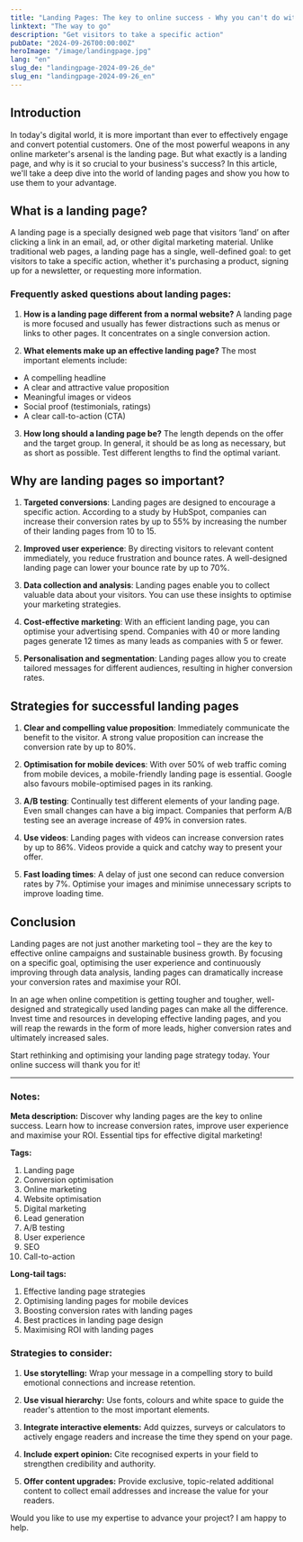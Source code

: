 ```yaml
---
title: "Landing Pages: The key to online success - Why you can't do without them"
linktext: "The way to go"
description: "Get visitors to take a specific action"
pubDate: "2024-09-26T00:00:00Z"
heroImage: "/image/landingpage.jpg"
lang: "en"
slug_de: "landingpage-2024-09-26_de"
slug_en: "landingpage-2024-09-26_en"
---
```


## Introduction

In today's digital world, it is more important than ever to effectively engage and convert potential customers. One of the most powerful weapons in any online marketer's arsenal is the landing page. But what exactly is a landing page, and why is it so crucial to your business's success? In this article, we'll take a deep dive into the world of landing pages and show you how to use them to your advantage.

## What is a landing page?

A landing page is a specially designed web page that visitors ‘land’ on after clicking a link in an email, ad, or other digital marketing material. Unlike traditional web pages, a landing page has a single, well-defined goal: to get visitors to take a specific action, whether it's purchasing a product, signing up for a newsletter, or requesting more information.

### Frequently asked questions about landing pages:

1. **How is a landing page different from a normal website?**
A landing page is more focused and usually has fewer distractions such as menus or links to other pages. It concentrates on a single conversion action.

2. **What elements make up an effective landing page?**
The most important elements include:
- A compelling headline
- A clear and attractive value proposition
- Meaningful images or videos
- Social proof (testimonials, ratings)
- A clear call-to-action (CTA)

3. **How long should a landing page be?**
The length depends on the offer and the target group. In general, it should be as long as necessary, but as short as possible. Test different lengths to find the optimal variant.

## Why are landing pages so important?

1. **Targeted conversions**: Landing pages are designed to encourage a specific action. According to a study by HubSpot, companies can increase their conversion rates by up to 55% by increasing the number of their landing pages from 10 to 15.

2. **Improved user experience**: By directing visitors to relevant content immediately, you reduce frustration and bounce rates. A well-designed landing page can lower your bounce rate by up to 70%.

3. **Data collection and analysis**: Landing pages enable you to collect valuable data about your visitors. You can use these insights to optimise your marketing strategies.

4. **Cost-effective marketing**: With an efficient landing page, you can optimise your advertising spend. Companies with 40 or more landing pages generate 12 times as many leads as companies with 5 or fewer.

5. **Personalisation and segmentation**: Landing pages allow you to create tailored messages for different audiences, resulting in higher conversion rates.

## Strategies for successful landing pages

1. **Clear and compelling value proposition**: Immediately communicate the benefit to the visitor. A strong value proposition can increase the conversion rate by up to 80%.

2. **Optimisation for mobile devices**: With over 50% of web traffic coming from mobile devices, a mobile-friendly landing page is essential. Google also favours mobile-optimised pages in its ranking.

3. **A/B testing**: Continually test different elements of your landing page. Even small changes can have a big impact. Companies that perform A/B testing see an average increase of 49% in conversion rates.

4. **Use videos**: Landing pages with videos can increase conversion rates by up to 86%. Videos provide a quick and catchy way to present your offer.

5. **Fast loading times**: A delay of just one second can reduce conversion rates by 7%. Optimise your images and minimise unnecessary scripts to improve loading time.

## Conclusion

Landing pages are not just another marketing tool – they are the key to effective online campaigns and sustainable business growth. By focusing on a specific goal, optimising the user experience and continuously improving through data analysis, landing pages can dramatically increase your conversion rates and maximise your ROI.

In an age when online competition is getting tougher and tougher, well-designed and strategically used landing pages can make all the difference. Invest time and resources in developing effective landing pages, and you will reap the rewards in the form of more leads, higher conversion rates and ultimately increased sales.

Start rethinking and optimising your landing page strategy today. Your online success will thank you for it!

---

### Notes:

**Meta description:**
Discover why landing pages are the key to online success. Learn how to increase conversion rates, improve user experience and maximise your ROI. Essential tips for effective digital marketing!

**Tags:**
1. Landing page
2. Conversion optimisation
3. Online marketing
4. Website optimisation
5. Digital marketing
6. Lead generation
7. A/B testing
8. User experience
9. SEO
10. Call-to-action

**Long-tail tags:**
1. Effective landing page strategies
2. Optimising landing pages for mobile devices
3. Boosting conversion rates with landing pages
4. Best practices in landing page design
5. Maximising ROI with landing pages

### Strategies to consider:

1. **Use storytelling:** Wrap your message in a compelling story to build emotional connections and increase retention.

2. **Use visual hierarchy:** Use fonts, colours and white space to guide the reader's attention to the most important elements.

3. **Integrate interactive elements:** Add quizzes, surveys or calculators to actively engage readers and increase the time they spend on your page.

4. **Include expert opinion:** Cite recognised experts in your field to strengthen credibility and authority.

5. **Offer content upgrades:** Provide exclusive, topic-related additional content to collect email addresses and increase the value for your readers.


Would you like to use my expertise to advance your project? I am happy to help.